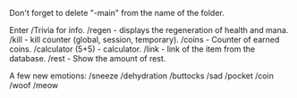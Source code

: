 Don't forget to delete "-main" from the name of the folder.

Enter /Trivia for info.
/regen - displays the regeneration of health and mana.
/kill - kill counter (global, session, temporary).
/coins - Counter of earned coins.
/calculator (5+5) - calculator.
/link - link of the item from the database.
/rest - Show the amount of rest.

A few new emotions:
/sneeze
/dehydration
/buttocks
/sad
/pocket
/coin
/woof
/meow
